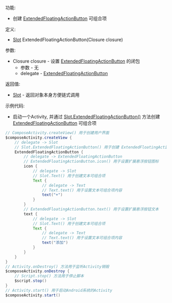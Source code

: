 功能:

+ 创建 [ExtendedFloatingActionButton](/API/UI/Compose/Widget/ExtendedFloatingActionButton/README.md) 可组合项

定义:

+ [Slot](/API/UI/Compose/Slot/Slot/README.md) ExtendedFloatingActionButton(Closure closure)

参数:

+ Closure closure -
  设置 [ExtendedFloatingActionButton](/API/UI/Compose/Widget/ExtendedFloatingActionButton/README.md) 的闭包
    + 参数 - 无
    + delegate -
      [ExtendedFloatingActionButton](/API/UI/Compose/Widget/ExtendedFloatingActionButton/README.md)

返回值:

+ [Slot](/API/UI/Compose/Slot/Slot/README.md) - 返回对象本身方便链式调用

示例代码:

+ 启动一个Activity,
  并通过 [Slot.ExtendedFloatingActionButton()](/API/UI/Compose/Slot/Slot/README.md?id=ExtendedFloatingActionButton)
  方法创建 [ExtendedFloatingActionButton](/API/UI/Compose/Widget/ExtendedFloatingActionButton/README.md) 可组合项

```groovy
// ComposeActivity.createView() 用于创建用户界面
$composeActivity.createView {
    // delegate -> Slot
    // Slot.ExtendedFloatingActionButton() 用于创建 ExtendedFloatingActionButton 可组合项
    ExtendedFloatingActionButton {
        // delegate -> ExtendedFloatingActionButton
        // ExtendedFloatingActionButton.icon() 用于设置扩展悬浮按钮图标
        icon {
            // delegate -> Slot
            // Slot.Text() 用于创建文本可组合项
            Text {
                // delegate -> Text
                // Text.text() 用于设置文本可组合项内容
                text("+")
            }
        }
        // ExtendedFloatingActionButton.text() 用于设置扩展悬浮按钮文本
        text {
            // delegate -> Slot
            // Slot.Text() 用于创建文本可组合项
            Text {
                // delegate -> Text
                // Text.text() 用于设置文本可组合项内容
                text("添加")
            }
        }
    }
}
// Activity.onDestroy() 方法用于监听Activity销毁
$composeActivity.onDestroy {
    // Script.stop() 方法用于停止脚本
    $script.stop()
}
// Activity.start() 用于启动Android系统的Activity
$composeActivity.start()
```